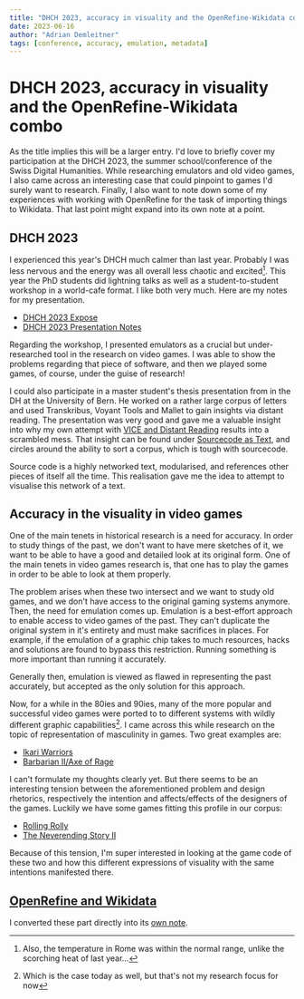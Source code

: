 ```yaml
---
title: "DHCH 2023, accuracy in visuality and the OpenRefine-Wikidata combo"
date: 2023-06-16
author: "Adrian Demleitner"
tags: [conference, accuracy, emulation, metadata]
---
```

# DHCH 2023, accuracy in visuality and the OpenRefine-Wikidata combo
As the title implies this will be a larger entry. I'd love to briefly cover my participation at the DHCH 2023, the summer school/conference of the Swiss Digital Humanities. While researching emulators and old video games, I also came across an interesting case that could pinpoint to games I'd surely want to research. Finally, I also want to note down some of my experiences with working with OpenRefine for the task of importing things to Wikidata. That last point might expand into its own note at a point.

## DHCH 2023
I experienced this year's DHCH much calmer than last year. Probably I was less nervous and the energy was all overall less chaotic and excited[^1]. This year the PhD students did lightning talks as well as a student-to-student workshop in a world-cafe format. I like both very much. Here are my notes for my presentation.

- [DHCH 2023 Expose](output/dhch_2023/dhch_2023_expose.md)
- [DHCH 2023 Presentation Notes](output/dhch_2023/dhch_2023_presentation_notes.md)

Regarding the workshop, I presented emulators as a crucial but under-researched tool in the research on video games. I was able to show the problems regarding that piece of software, and then we played some games, of course, under the guise of research!

I could also participate in a master student's thesis presentation from in the DH at the University of Bern. He worked on a rather large corpus of letters and used Transkribus, Voyant Tools and Mallet to gain insights via distant reading. The presentation was very good and gave me a valuable insight into why my own attempt with [VICE and Distant Reading](notes/VICE%20and%20Distant%20Reading.md) results into a scrambled mess. That insight can be found under [Sourcecode as Text](notes/Sourcecode%20as%20Text.md), and circles around the ability to sort a corpus, which is tough with sourcecode.

Source code is a highly networked text, modularised, and references other pieces of itself all the time. This realisation gave me the idea to attempt to visualise this network of a text.

## Accuracy in the visuality in video games
One of the main tenets in historical research is a need for accuracy. In order to study things of the past, we don't want to have mere sketches of it, we want to be able to have a good and detailed look at its original form. One of the main tenets in video games research is, that one has to play the games in order to be able to look at them properly.

The problem arises when these two intersect and we want to study old games, and we don't have access to the original gaming systems anymore. Then, the need for emulation comes up. Emulation is a best-effort approach to enable access to video games of the past. They can't duplicate the original system in it's entirety and must make sacrifices in places. For example, if the emulation of a graphic chip takes to much resources, hacks and solutions are found to bypass this restriction. Running something is more important than running it accurately.

Generally then, emulation is viewed as flawed in representing the past accurately, but accepted as the only solution for this approach.

Now, for a while in the 80ies and 90ies, many of the more popular and successful video games were ported to to different systems with wildly different graphic capabilities[^2]. I came across this while research on the topic of representation of masculinity in games. Two great examples are:

- [Ikari Warriors](https://www.mobygames.com/game/6739/ikari-warriors/screenshots/)
- [Barbarian II/Axe of Rage](https://www.mobygames.com/game/12167/axe-of-rage/screenshots/)

I can't formulate my thoughts clearly yet. But there seems to be an interesting tension between the aforementioned problem and design rhetorics, respectively the intention and affects/effects of the designers of the games. Luckily we have some games fitting this profile in our corpus:

- [Rolling Rolly](https://www.mobygames.com/game/4134/rolling-ronny/screenshots/)
- [The Neverending Story II](https://www.mobygames.com/game/528/the-neverending-story-ii-the-arcade-game/screenshots/)

Because of this tension, I'm super interested in looking at the game code of these two and how this different expressions of visuality with the same intentions manifested there.

## [OpenRefine and Wikidata](notes/OpenRefine%20and%20Wikidata.md)
I converted these part directly into its [own note](notes/OpenRefine%20and%20Wikidata.md).

[^1]: Also, the temperature in Rome was within the normal range, unlike the scorching heat of last year…
[^2]: Which is the case today as well, but that's not my research focus for now